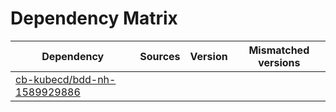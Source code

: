 # Dependency Matrix

Dependency | Sources | Version | Mismatched versions
---------- | ------- | ------- | -------------------
[cb-kubecd/bdd-nh-1589929886](https://github.com/cb-kubecd/bdd-nh-1589929886.git) |  | []() | 
